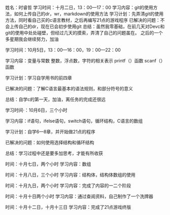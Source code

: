 
姓名：时睿哲
学习时间：十月二日，13：00—17：00
学习内容：git的使用方法，如何上传自己的dr，wr，markdown的使用方法
学习计划：先弄清git的使用方法，同时看自己买的c语言教材，之后再编写21点的游戏程序
已解决的问题：不会上传自己的dr，现在已会初步使用git
总结：虽然我零基础，在前几天对Devc和git的使用中处处碰壁，但经过几天的摸索，弄清了自己的问题虽在。
之后的一个多星期我会继续努力，加油


学习时间：10月5日，13：00—16：00，19：00—22：00

学习内容：变量与常数
整数，浮点数，字符的相关表示
printf（）函数
scanf（）函数

学习计划：学习自学用书的前四章

已解决的问题：了解C语言最基本的语法规则，和部分符号的意义

总结：自学c的第一天，加油，离任务的完成还很远

学习时间·：10月6日，三个小时

学习内容：if语句，ifelse语句，switch语句，循环结构，C语言的数组

学习计划：自学6—8章，并开始做21点的程序

已解决的问题：如何使用选择结构和循环结构

总结：学习过程中还是要多加思考，才能有所收获

时间：十月七日，两个小时
学习内容：数组

时间：十月八日，三个小时
学习内容：结构体，结构体数组的使用

时间：十月九日，两个小时
学习内容：完成了内容的一二个阶段

时间：十月十日两个小时
学习内容：通过查阅资料，自己制作了一个洗牌器

时间：十月十二日，十月十三日
学习内容：完成了21点游戏终版

